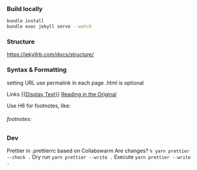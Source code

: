 ### Build locally

```sh
bundle install
bundle exec jekyll serve --watch
```

### Structure

https://jekyllrb.com/docs/structure/

### Syntax & Formatting

setting URL
use permalink in each page
.html is optional

Links
[{{Display Text}}]({{URL}})
[Reading in the Original](https://xkcd.com/2168/)

Use H6 for footnotes, like:

###### footnotes:

### Dev

Prettier in .prettierrc based on Collabswarm
Are changes? `% yarn prettier --check .`
Dry run `yarn prettier --write .`
Execute `yarn prettier --write .`
